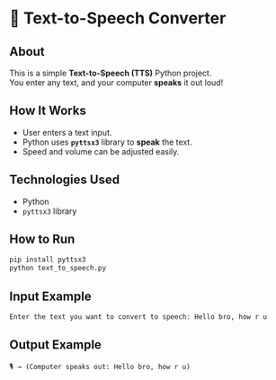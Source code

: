 # 📢 Text-to-Speech Converter

## About
This is a simple **Text-to-Speech (TTS)** Python project.  
You enter any text, and your computer **speaks** it out loud!

## How It Works
- User enters a text input.
- Python uses **`pyttsx3`** library to **speak** the text.
- Speed and volume can be adjusted easily.

## Technologies Used
- Python
- `pyttsx3` library

## How to Run
```bash
pip install pyttsx3
python text_to_speech.py
```
## Input Example

```bash
Enter the text you want to convert to speech: Hello bro, how r u
```
## Output Example
```pgsql
🎙️ → (Computer speaks out: Hello bro, how r u)
```
